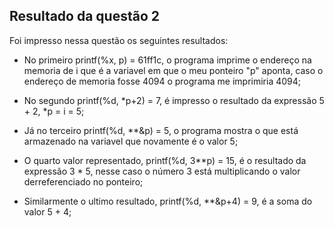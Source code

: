 ## Resultado da questão 2 

Foi impresso nessa questão os seguintes resultados:
    
   - No primeiro printf(%x, p) = 61ff1c, o programa imprime o endereço na memoria de i que é a variavel 
    em que o meu ponteiro "p" aponta, caso o endereço de memoria fosse 4094 o programa me imprimiria 4094;

   - No segundo printf(%d, *p+2) = 7, é impresso o resultado da expressão 5 + 2, *p = i = 5;

   - Já no terceiro printf(%d, **&p) = 5, o programa mostra o que está armazenado na variavel que novamente é o valor 5;

   - O quarto valor representado, printf(%d, 3**p) = 15, é o resultado da expressão 3 * 5, nesse caso o número 3 está multiplicando o valor derreferenciado no ponteiro;

   - Similarmente o ultimo resultado, printf(%d, **&p+4) = 9, é a soma do valor 5 + 4;
    
